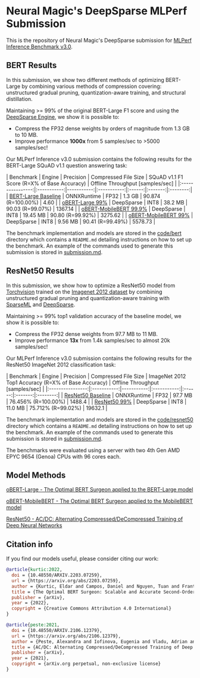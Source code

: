 # Neural Magic's DeepSparse MLPerf Submission

This is the repository of Neural Magic's DeepSparse submission for [MLPerf Inference Benchmark v3.0](https://www.mlperf.org/inference-overview/).

## BERT Results

In this submission, we show two different methods of optimizing BERT-Large by combining various methods of compression covering: unstructured gradual pruning, quantization-aware training, and structural distillation. 

Maintaining >= 99% of the original BERT-Large F1 score and using the [DeepSparse Engine](https://github.com/neuralmagic/deepsparse), we show it is possible to:
- Compress the FP32 dense weights by orders of magnitude from 1.3 GB to 10 MB.
- Improve performance **1000x** from 5 samples/sec to >5000 samples/sec!

Our MLPerf Inference v3.0 submission contains the following results for the BERT-Large SQuAD v1.1 question answering task:

| Benchmark      | Engine  | Precision | Compressed File Size | SQuAD v1.1 F1 Score (R=X% of Base Accuracy) |  Offline Throughput [samples/sec]  |
|:----------------:|:-----------:|-----------:|:-----------:|:------:|:-------:|:--------:|
| [BERT-Large Baseline](https://zenodo.org/record/3733910) | ONNXRuntime | FP32 | 1.3 GB   | 90.874 (R=100.00%)	| 4.60     |
| [oBERT-Large 99%](obert_large.md)                        | DeepSparse  | INT8 | 38.2 MB  | 90.03 (R=99.07%)	  | 1367.14  |
| [oBERT-MobileBERT 99.9%](obert_mobilebert.md)            | DeepSparse  | INT8 | 19.45 MB | 90.80 (R=99.92%)	  | 3275.62  |
| [oBERT-MobileBERT 99%](obert_mobilebert.md)              | DeepSparse  | INT8 | 9.56 MB  | 90.41 (R=99.49%)	  | 5578.73  |

The benchmark implementation and models are stored in the [code/bert](code/bert) directory which contains a `README.md` detailing instructions on how to set up the benchmark. An example of the commands used to generate this submission is stored in [submission.md](submission.md).

## ResNet50 Results

In this submission, we show how to optimize a ResNet50 model from [Torchvision](https://pytorch.org/vision/stable/models.html) trained on the [Imagenet 2012 dataset](https://image-net.org/challenges/LSVRC/2012/) by combining unstructured gradual pruning and quantization-aware training with [SparseML](https://github.com/neuralmagic/sparseml) and [DeepSparse](https://github.com/neuralmagic/deepsparse). 

Maintaining >= 99% top1 validation accuracy of the baseline model, we show it is possible to:
- Compress the FP32 dense weights from 97.7 MB to 11 MB.
- Improve performance **13x** from 1.4k samples/sec to almost 20k samples/sec!

Our MLPerf Inference v3.0 submission contains the following results for the ResNet50 ImageNet 2012 classification task:

| Benchmark      | Engine  | Precision | Compressed File Size | ImageNet 2012 Top1 Accuracy (R=X% of Base Accuracy) |  Offline Throughput [samples/sec]  |
|:----------------:|:-----------:|-----------:|:-----------:|:------:|:-------:|:--------:|
| [ResNet50 Baseline](https://zenodo.org/record/4735647/) | ONNXRuntime | FP32 | 97.7 MB  | 76.456% (R=100.00%)	| 1488.4   |
| [ResNet50 99%](resnet50.md)                             | DeepSparse  | INT8 | 11.0 MB  | 75.712% (R=99.02%)	| 19632.1  |

The benchmark implementation and models are stored in the [code/resnet50](code/resnet50) directory which contains a `README.md` detailing instructions on how to set up the benchmark. An example of the commands used to generate this submission is stored in [submission.md](submission.md).

The benchmarks were evaluated using a server with two 4th Gen AMD EPYC 9654 (Genoa) CPUs with 96 cores each.

## Model Methods

[oBERT-Large - The Optimal BERT Surgeon applied to the BERT-Large model](obert_large.md)

[oBERT-MobileBERT - The Optimal BERT Surgeon applied to the MobileBERT model](obert_mobilebert.md)

[ResNet50 - AC/DC: Alternating Compressed/DeCompressed Training of Deep Neural Networks](resnet50.md)

## Citation info
If you find our models useful, please consider citing our work:
```bibtex
@article{kurtic:2022,
  doi = {10.48550/ARXIV.2203.07259},
  url = {https://arxiv.org/abs/2203.07259},
  author = {Kurtic, Eldar and Campos, Daniel and Nguyen, Tuan and Frantar, Elias and Kurtz, Mark and Fineran, Benjamin and Goin, Michael and Alistarh, Dan},
  title = {The Optimal BERT Surgeon: Scalable and Accurate Second-Order Pruning for Large Language Models},
  publisher = {arXiv},
  year = {2022},
  copyright = {Creative Commons Attribution 4.0 International}
}
```

```bibtex
@article{peste:2021,
  doi = {10.48550/ARXIV.2106.12379},
  url = {https://arxiv.org/abs/2106.12379},
  author = {Peste, Alexandra and Iofinova, Eugenia and Vladu, Adrian and Alistarh, Dan},
  title = {AC/DC: Alternating Compressed/DeCompressed Training of Deep Neural Networks},
  publisher = {arXiv},
  year = {2021},
  copyright = {arXiv.org perpetual, non-exclusive license}
}
```
